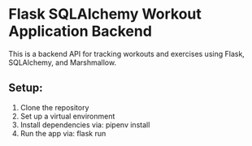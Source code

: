 # Flask SQLAlchemy Workout Application Backend

This is a backend API for tracking workouts and exercises using Flask, SQLAlchemy, and Marshmallow.

## Setup: 
1. Clone the repository
2. Set up a virtual environment
3. Install dependencies via:
        pipenv install
4. Run the app via:
        flask run

